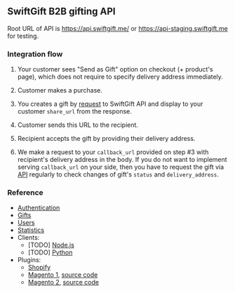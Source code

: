 ## SwiftGift B2B gifting API

Root URL of API is https://api.swiftgift.me/ or https://api-staging.swiftgift.me for testing.

### Integration flow

1. Your customer sees "Send as Gift" option on checkout (+ product's page), which does not require to specify delivery address immediately.

2. Customer makes a purchase.

3. You creates a gift by [request](./gifts.md#create-gift) to SwiftGift API and display to your customer `share_url` from the response.

4. Customer sends this URL to the recipient.

5. Recipient accepts the gift by providing their delivery address.

6. We make a request to your `callback_url` provided on step #3 with recipient's delivery address in the body. If you do not want to implement serving `callback_url` on your side, then you have to request the gift via [API](./gifts.md#get-gift) regularly to check changes of gift's `status` and `delivery_address`.

### Reference

* [Authentication](./authentication.md)
* [Gifts](./gifts.md)
* [Users](./users.md)
* [Statistics](./stat.md)
* Clients:
  * [TODO] [Node.js](./clients/nodejs)
  * [TODO] [Python](./clients/nodejs)
* Plugins:
  * [Shopify](https://splugin.swiftgift.me/)
  * [Magento 1](https://marketplace.magento.com/swiftgift-sg-gift.html), [source code](https://github.com/swiftgift/magento1-module)
  * [Magento 2](https://marketplace.magento.com/swiftgift-gift.html), [source code](https://github.com/swiftgift/magento2-module)
